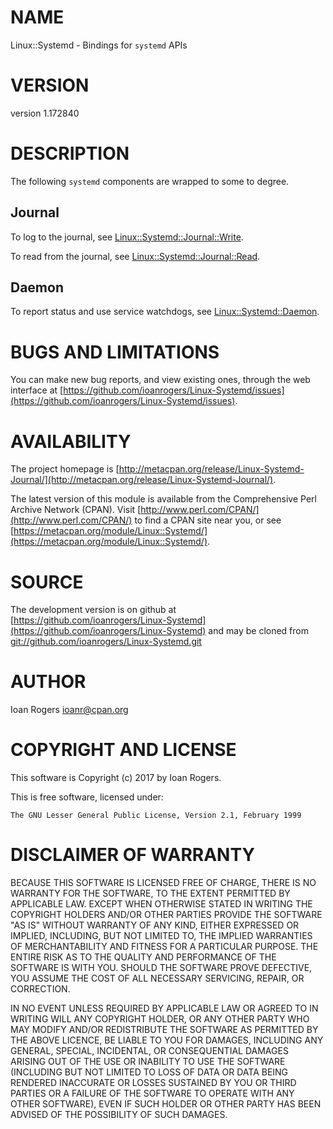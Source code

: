 # NAME

Linux::Systemd - Bindings for `systemd` APIs

# VERSION

version 1.172840

# DESCRIPTION

The following `systemd` components are wrapped to some to degree.

## Journal

To log to the journal, see [Linux::Systemd::Journal::Write](https://metacpan.org/pod/Linux::Systemd::Journal::Write).

To read from the journal, see [Linux::Systemd::Journal::Read](https://metacpan.org/pod/Linux::Systemd::Journal::Read).

## Daemon

To report status and use service watchdogs, see [Linux::Systemd::Daemon](https://metacpan.org/pod/Linux::Systemd::Daemon).

# BUGS AND LIMITATIONS

You can make new bug reports, and view existing ones, through the
web interface at [https://github.com/ioanrogers/Linux-Systemd/issues](https://github.com/ioanrogers/Linux-Systemd/issues).

# AVAILABILITY

The project homepage is [http://metacpan.org/release/Linux-Systemd-Journal/](http://metacpan.org/release/Linux-Systemd-Journal/).

The latest version of this module is available from the Comprehensive Perl
Archive Network (CPAN). Visit [http://www.perl.com/CPAN/](http://www.perl.com/CPAN/) to find a CPAN
site near you, or see [https://metacpan.org/module/Linux::Systemd/](https://metacpan.org/module/Linux::Systemd/).

# SOURCE

The development version is on github at [https://github.com/ioanrogers/Linux-Systemd](https://github.com/ioanrogers/Linux-Systemd)
and may be cloned from [git://github.com/ioanrogers/Linux-Systemd.git](git://github.com/ioanrogers/Linux-Systemd.git)

# AUTHOR

Ioan Rogers <ioanr@cpan.org>

# COPYRIGHT AND LICENSE

This software is Copyright (c) 2017 by Ioan Rogers.

This is free software, licensed under:

```
The GNU Lesser General Public License, Version 2.1, February 1999
```

# DISCLAIMER OF WARRANTY

BECAUSE THIS SOFTWARE IS LICENSED FREE OF CHARGE, THERE IS NO WARRANTY
FOR THE SOFTWARE, TO THE EXTENT PERMITTED BY APPLICABLE LAW. EXCEPT
WHEN OTHERWISE STATED IN WRITING THE COPYRIGHT HOLDERS AND/OR OTHER
PARTIES PROVIDE THE SOFTWARE "AS IS" WITHOUT WARRANTY OF ANY KIND,
EITHER EXPRESSED OR IMPLIED, INCLUDING, BUT NOT LIMITED TO, THE
IMPLIED WARRANTIES OF MERCHANTABILITY AND FITNESS FOR A PARTICULAR
PURPOSE. THE ENTIRE RISK AS TO THE QUALITY AND PERFORMANCE OF THE
SOFTWARE IS WITH YOU. SHOULD THE SOFTWARE PROVE DEFECTIVE, YOU ASSUME
THE COST OF ALL NECESSARY SERVICING, REPAIR, OR CORRECTION.

IN NO EVENT UNLESS REQUIRED BY APPLICABLE LAW OR AGREED TO IN WRITING
WILL ANY COPYRIGHT HOLDER, OR ANY OTHER PARTY WHO MAY MODIFY AND/OR
REDISTRIBUTE THE SOFTWARE AS PERMITTED BY THE ABOVE LICENCE, BE LIABLE
TO YOU FOR DAMAGES, INCLUDING ANY GENERAL, SPECIAL, INCIDENTAL, OR
CONSEQUENTIAL DAMAGES ARISING OUT OF THE USE OR INABILITY TO USE THE
SOFTWARE (INCLUDING BUT NOT LIMITED TO LOSS OF DATA OR DATA BEING
RENDERED INACCURATE OR LOSSES SUSTAINED BY YOU OR THIRD PARTIES OR A
FAILURE OF THE SOFTWARE TO OPERATE WITH ANY OTHER SOFTWARE), EVEN IF
SUCH HOLDER OR OTHER PARTY HAS BEEN ADVISED OF THE POSSIBILITY OF SUCH
DAMAGES.
